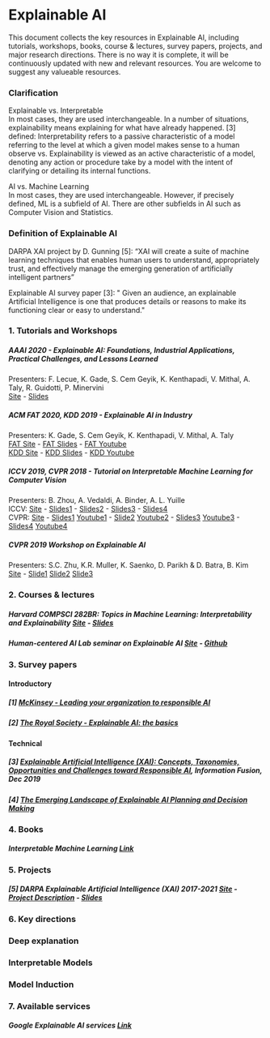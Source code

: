 # Explainable AI

This document collects the key resources in Explainable AI, including tutorials, workshops, books, course & lectures, survey papers, projects, and major research directions. There is no way it is complete, it will be continuously updated with new and relevant resources. You are welcome to suggest any valueable resources. 

### Clarification
Explainable vs. Interpretable \
In most cases, they are used interchangeable. In a number of situations, explainability means explaining for what have already happened. [3] defined: Interpretability refers to a passive characteristic of a model referring to the level at which a given model makes sense to a human observe vs. Explainability is viewed as an active characteristic of a model, denoting any action or procedure take by a model with the intent of clarifying or detailing its internal functions. 

AI vs. Machine Learning\
In most cases, they are used interchangeable. However, if precisely defined, ML is a subfield of AI. There are other subfields in AI such as Computer Vision and Statistics.


### Definition of Explainable AI
DARPA XAI project by D. Gunning [5]:
“XAI will create a suite of machine learning techniques that enables human users to understand, appropriately trust, and effectively manage the emerging generation of artificially intelligent partners”

Explainable AI survey paper [3]:
" Given an audience, an explainable Artificial Intelligence is one that produces details or reasons to make its functioning clear or easy to understand."


### 1. Tutorials and Workshops
##### AAAI 2020 - Explainable AI: Foundations, Industrial Applications, Practical Challenges, and Lessons Learned
Presenters: F. Lecue, K. Gade, S. Cem Geyik, K. Kenthapadi, V. Mithal, A. Taly, R. Guidotti, P. Minervini\
[Site](https://xaitutorial2020.github.io) - [Slides](https://xaitutorial2020.github.io/raw/master/slides/aaai_2020_xai_tutorial.pdf)

##### ACM FAT 2020, KDD 2019 - Explainable AI in Industry
Presenters: K. Gade, S. Cem Geyik, K. Kenthapadi, V. Mithal, A. Taly\
[FAT Site](https://sites.google.com/view/fat20-explainable-ai-tutorial) - [FAT Slides](https://www.slideshare.net/KrishnaramKenthapadi/explainable-ai-in-industry-fat-2020-tutorial) - [FAT Youtube](https://www.youtube.com/watch?v=lcN-XJSsd-c)\
[KDD Site](https://sites.google.com/view/kdd19-explainable-ai-tutorial) - [KDD Slides](https://www.slideshare.net/KrishnaramKenthapadi/explainable-ai-in-industry-kdd-2019-tutorial) - [KDD Youtube](https://www.youtube.com/playlist?list=PLewjn-vrZ7d3x0M4Uu_57oaJPRXkiS221)

##### ICCV 2019, CVPR 2018 - Tutorial on Interpretable Machine Learning for Computer Vision
Presenters: B. Zhou, A. Vedaldi, A. Binder, A. L. Yuille\
ICCV: [Site](https://interpretablevision.github.io) - [Slides1](https://interpretablevision.github.io/slide/iccv19_vedaldi_slide.pdf) - [ Slides2](https://interpretablevision.github.io/slide/iccv19_zhou_slide.pdf) - [ Slides3](https://interpretablevision.github.io/slide/iccv19_yuille_slide.pdf) - [ Slides4](https://interpretablevision.github.io/slide/iccv19_binder_slide.pdf)\
CVPR: [Site](https://interpretablevision.github.io/index_cvpr2018.html) - [ Slides1](http://deeplearning.csail.mit.edu/slide_cvpr2018/been_cvpr18tutorial.pdf) [Youtube1](https://www.youtube.com/watch?v=MgawSHnYQGw) - [ Slide2](http://deeplearning.csail.mit.edu/slide_cvpr2018/laurens_cvpr18tutorial.pdf) [Youtube2](https://youtu.be/MgawSHnYQGw?t=2589) - [ Slides3](http://deeplearning.csail.mit.edu/slide_cvpr2018/bolei_cvpr18tutorial.pdf) [Youtube3](https://www.youtube.com/watch?v=1aSS5GEH58U) - [ Slides4](http://deeplearning.csail.mit.edu/slide_cvpr2018/vedaldi_cvpr18tutorial.pdf) [Youtube4](https://youtu.be/1aSS5GEH58U?t=2860)

##### CVPR 2019 Workshop on Explainable AI
Presenters: S.C. Zhu, K.R. Muller, K. Saenko, D. Parikh & D. Batra, B. Kim\
[Site](https://explainai.net) - [Slide1](https://explainai.net/src/Workshop%20Talk%20XAI.pdf) [Slide2](https://www.cc.gatech.edu/~dbatra/talks/2019-06-15_dhruv_batra_xai.pptx) [Slide3](https://explainai.net/src/Talk30_2019Summer_PDF_small.pdf)

### 2. Courses & lectures
##### Harvard COMPSCI 282BR: Topics in Machine Learning: Interpretability and Explainability [Site](https://canvas.harvard.edu/courses/68154) - [Slides](https://canvas.harvard.edu/courses/68154/files/folder/Lecture%20Slides)

##### Human-centered AI Lab seminar on Explainable AI [Site](https://human-centered.ai/seminar-explainable-ai-2019/) - [Github](https://github.com/human-centered-ai-lab/cla-Seminar-explainable-AI-2019)


### 3. Survey papers

#### Introductory
##### [1] [McKinsey - Leading your organization to responsible AI](https://www.mckinsey.com/business-functions/mckinsey-analytics/our-insights/leading-your-organization-to-responsible-ai)

##### [2] [The Royal Society - Explainable AI: the basics](https://royalsociety.org/-/media/policy/projects/explainable-ai/AI-and-interpretability-policy-briefing.pdf)

#### Technical
##### [3] [Explainable Artificial Intelligence (XAI): Concepts, Taxonomies, Opportunities and Challenges toward Responsible AI](https://www.sciencedirect.com/science/article/pii/S1566253519308103), Information Fusion, Dec 2019

##### [4] [The Emerging Landscape of Explainable AI Planning and Decision Making](https://arxiv.org/abs/2002.11697)


### 4. Books
##### Interpretable Machine Learning [Link](https://christophm.github.io/interpretable-ml-book/)


### 5. Projects
##### [5] DARPA Explainable Artificial Intelligence (XAI) 2017-2021 [Site](https://www.darpa.mil/program/explainable-artificial-intelligence) - [Project Description](https://www.darpa.mil/attachments/DARPA-BAA-16-53.pdf) - [Slides](https://asd.gsfc.nasa.gov/conferences/ai/program/003-XAIforNASA.pdf)


### 6. Key directions
### Deep explanation 

### Interpretable Models

### Model Induction


### 7. Available services
##### Google Explainable AI services [Link](https://towardsdatascience.com/googles-new-explainable-ai-xai-service-83a7bc823773)







